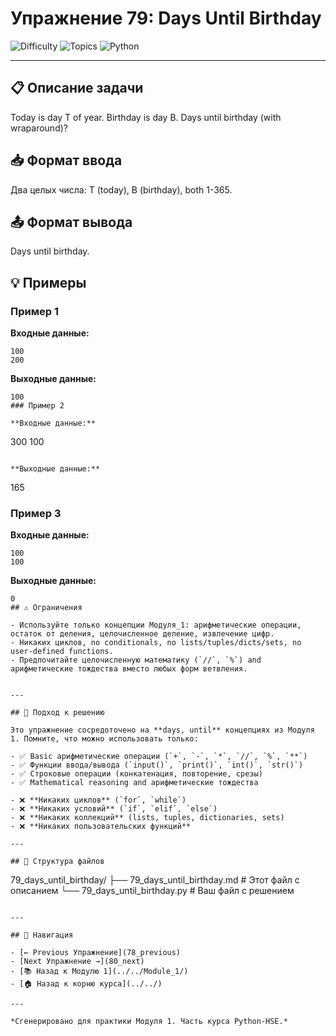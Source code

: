 # Упражнение 79: Days Until Birthday

![Difficulty](https://img.shields.io/badge/Difficulty-Module%201-green)
![Topics](https://img.shields.io/badge/Topics-days%2C%20until-blue)
![Python](https://img.shields.io/badge/Python-Module%201%20Concepts-yellow)

---

## 📋 Описание задачи

Today is day T of year. Birthday is day B. Days until birthday (with wraparound)?
## 📥 Формат ввода

Два целых числа: T (today), B (birthday), both 1-365.
## 📤 Формат вывода

Days until birthday.
## 💡 Примеры

### Пример 1

**Входные данные:**
```
100
200
```

**Выходные данные:**
```
100
### Пример 2

**Входные данные:**
```
300
100
```

**Выходные данные:**
```
165
### Пример 3

**Входные данные:**
```
100
100
```

**Выходные данные:**
```
0
## ⚠️ Ограничения

- Используйте только концепции Модуля_1: арифметические операции, остаток от деления, целочисленное деление, извлечение цифр.
- Никаких циклов, no conditionals, no lists/tuples/dicts/sets, no user-defined functions.
- Предпочитайте целочисленную математику (`//`, `%`) and арифметические тождества вместо любых форм ветвления.


---

## 🎯 Подход к решению

Это упражнение сосредоточено на **days, until** концепциях из Модуля 1. Помните, что можно использовать только:

- ✅ Basic арифметические операции (`+`, `-`, `*`, `//`, `%`, `**`)
- ✅ Функции ввода/вывода (`input()`, `print()`, `int()`, `str()`)
- ✅ Строковые операции (конкатенация, повторение, срезы)
- ✅ Mathematical reasoning and арифметические тождества

- ❌ **Никаких циклов** (`for`, `while`)
- ❌ **Никаких условий** (`if`, `elif`, `else`)
- ❌ **Никаких коллекций** (lists, tuples, dictionaries, sets)
- ❌ **Никаких пользовательских функций**

---

## 📁 Структура файлов
```
79_days_until_birthday/
├── 79_days_until_birthday.md     # Этот файл с описанием
└── 79_days_until_birthday.py     # Ваш файл с решением
```

---

## 🔗 Навигация

- [← Previous Упражнение](78_previous) 
- [Next Упражнение →](80_next)
- [📚 Назад к Модулю 1](../../Module_1/)
- [🏠 Назад к корню курса](../../)

---

*Сгенерировано для практики Модуля 1. Часть курса Python-HSE.*
